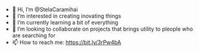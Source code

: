- 👋 Hi, I’m @StelaCaramihai
- 👀 I’m interested in creating inovating things
- 🌱 I’m currently learning a bit of everything
- 💞️ I’m looking to collaborate on projects that brings utility to pleople who are searching for
- 📫 How to reach me: https://bit.ly/3rPw4bA

<!---
StelaCaramihai/StelaCaramihai is a ✨ special ✨ repository because its `README.md` (this file) appears on your GitHub profile.
You can click the Preview link to take a look at your changes.
--->
